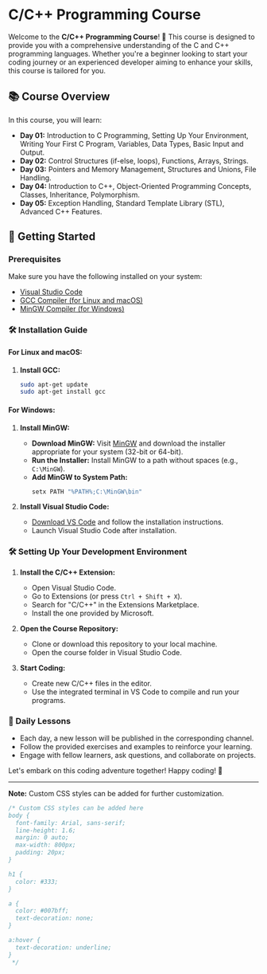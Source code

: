 # C/C++ Programming Course

Welcome to the **C/C++ Programming Course**! 🚀 This course is designed to provide you with a comprehensive understanding of the C and C++ programming languages. Whether you're a beginner looking to start your coding journey or an experienced developer aiming to enhance your skills, this course is tailored for you.

## 📚 Course Overview

In this course, you will learn:

- **Day 01:** Introduction to C Programming, Setting Up Your Environment, Writing Your First C Program, Variables, Data Types, Basic Input and Output.
- **Day 02:** Control Structures (if-else, loops), Functions, Arrays, Strings.
- **Day 03:** Pointers and Memory Management, Structures and Unions, File Handling.
- **Day 04:** Introduction to C++, Object-Oriented Programming Concepts, Classes, Inheritance, Polymorphism.
- **Day 05:** Exception Handling, Standard Template Library (STL), Advanced C++ Features.

## 🚀 Getting Started

### Prerequisites

Make sure you have the following installed on your system:

- [Visual Studio Code](https://code.visualstudio.com/download)
- [GCC Compiler (for Linux and macOS)](https://gcc.gnu.org/install/index.html)
- [MinGW Compiler (for Windows)](https://mingw-w64.org/doku.php/download)

### 🛠️ Installation Guide

#### **For Linux and macOS:**

1. **Install GCC:**
   ```sh
   sudo apt-get update
   sudo apt-get install gcc
   ```

#### **For Windows:**

1. **Install MinGW:**

   - **Download MinGW:** Visit [MinGW](https://mingw-w64.org/doku.php/download) and download the installer appropriate for your system (32-bit or 64-bit).
   - **Run the Installer:** Install MinGW to a path without spaces (e.g., `C:\MinGW`).
   - **Add MinGW to System Path:**
     ```sh
     setx PATH "%PATH%;C:\MinGW\bin"
     ```

2. **Install Visual Studio Code:**
   - [Download VS Code](https://code.visualstudio.com/download) and follow the installation instructions.
   - Launch Visual Studio Code after installation.

### 🛠️ Setting Up Your Development Environment

1. **Install the C/C++ Extension:**

   - Open Visual Studio Code.
   - Go to Extensions (or press `Ctrl + Shift + X`).
   - Search for "C/C++" in the Extensions Marketplace.
   - Install the one provided by Microsoft.

2. **Open the Course Repository:**

   - Clone or download this repository to your local machine.
   - Open the course folder in Visual Studio Code.

3. **Start Coding:**
   - Create new C/C++ files in the editor.
   - Use the integrated terminal in VS Code to compile and run your programs.

### 📅 Daily Lessons

- Each day, a new lesson will be published in the corresponding channel.
- Follow the provided exercises and examples to reinforce your learning.
- Engage with fellow learners, ask questions, and collaborate on projects.

Let's embark on this coding adventure together! Happy coding! 🎉

---

**Note:** Custom CSS styles can be added for further customization.

```css
/* Custom CSS styles can be added here
body {
  font-family: Arial, sans-serif;
  line-height: 1.6;
  margin: 0 auto;
  max-width: 800px;
  padding: 20px;
}

h1 {
  color: #333;
}

a {
  color: #007bff;
  text-decoration: none;
}

a:hover {
  text-decoration: underline;
}
 */
```
